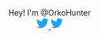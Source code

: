 <div align="center">
Hey! I'm @OrkoHunter
<br/>
<a href="https://twitter.com/orkohunter">
  <img alt="Himanshu's Twitter" width="22px" src="https://raw.githubusercontent.com/orkohunter/orkohunter/master/assets/orkohunter/twitter.svg" />
</a>
<a href="https://www.linkedin.com/in/orkohunter">
  <img alt="Himanshu's LinkedIn" width="22px" src="https://raw.githubusercontent.com/orkohunter/orkohunter/master/assets/orkohunter/twitter.svg" />
</a>
</div>

